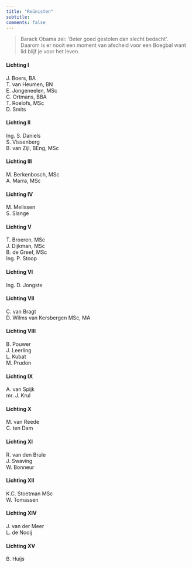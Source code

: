 ```yaml
---
title: "Reünisten"
subtitle: 
comments: false
---
```


>Barack Obama zei: 'Beter goed gestolen dan slecht bedacht'.\
>Daarom is er nooit een moment van afscheid voor een Boegbal want lid blijf je voor het leven.

#### Lichting I
J. Boers, BA\
T. van Heumen, BN\
E. Jongeneelen, MSc\
C. Ortmans, BBA\
T. Roelofs, MSc\
D. Smits
#### Lichting II
Ing. S. Daniels\
S. Vissenberg\
B. van Zijl, BEng, MSc
#### Lichting III
M. Berkenbosch, MSc\
A. Marra, MSc
#### Lichting IV
M. Melissen\
S. Slange
#### Lichting V
T. Broeren, MSc\
J. Dijkman, MSc\
B. de Greef, MSc\
Ing. P. Stoop
#### Lichting VI
Ing. D. Jongste
#### Lichting VII
C. van Bragt\
D. Wilms van Kersbergen MSc, MA
#### Lichting VIII
B. Pouwer\
J. Leerling\
L. Kubat\
M. Prudon
#### Lichting IX
A. van Spijk\
mr. J. Krul
#### Lichting X
M. van Reede\
C. ten Dam
#### Lichting XI
R. van den Brule\
J. Swaving\
W. Bonneur
#### Lichting XII
K.C. Stoetman MSc\
W. Tomassen
#### Lichting XIV
J. van der Meer\
L. de Nooij
#### Lichting XV
B. Huijs